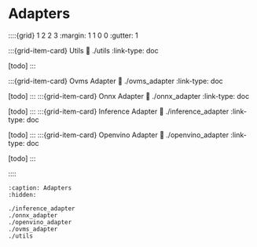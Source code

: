 # Adapters

::::{grid} 1 2 2 3
:margin: 1 1 0 0
:gutter: 1

:::{grid-item-card} Utils
:link: ./utils
:link-type: doc

[todo]
:::

:::{grid-item-card} Ovms Adapter
:link: ./ovms_adapter
:link-type: doc

[todo]
:::
:::{grid-item-card} Onnx Adapter
:link: ./onnx_adapter
:link-type: doc

[todo]
:::
:::{grid-item-card} Inference Adapter
:link: ./inference_adapter
:link-type: doc

[todo]
:::
:::{grid-item-card} Openvino Adapter
:link: ./openvino_adapter
:link-type: doc

[todo]
:::

::::

```{toctree}
:caption: Adapters
:hidden:

./inference_adapter
./onnx_adapter
./openvino_adapter
./ovms_adapter
./utils
```
